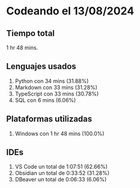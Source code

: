 # Codeando el 13/08/2024

## Tiempo total
1 hr 48 mins.

## Lenguajes usados
1. Python con 34 mins (31.88%)
1. Markdown con 33 mins (31.28%)
1. TypeScript con 33 mins (30.78%)
1. SQL con 6 mins (6.06%)

## Plataformas utilizadas
1. Windows con 1 hr 48 mins (100.0%)

## IDEs
1. VS Code un total de 1:07:51 (62.66%)
1. Obsidian un total de 0:33:52 (31.28%)
1. DBeaver un total de 0:06:33 (6.06%)
